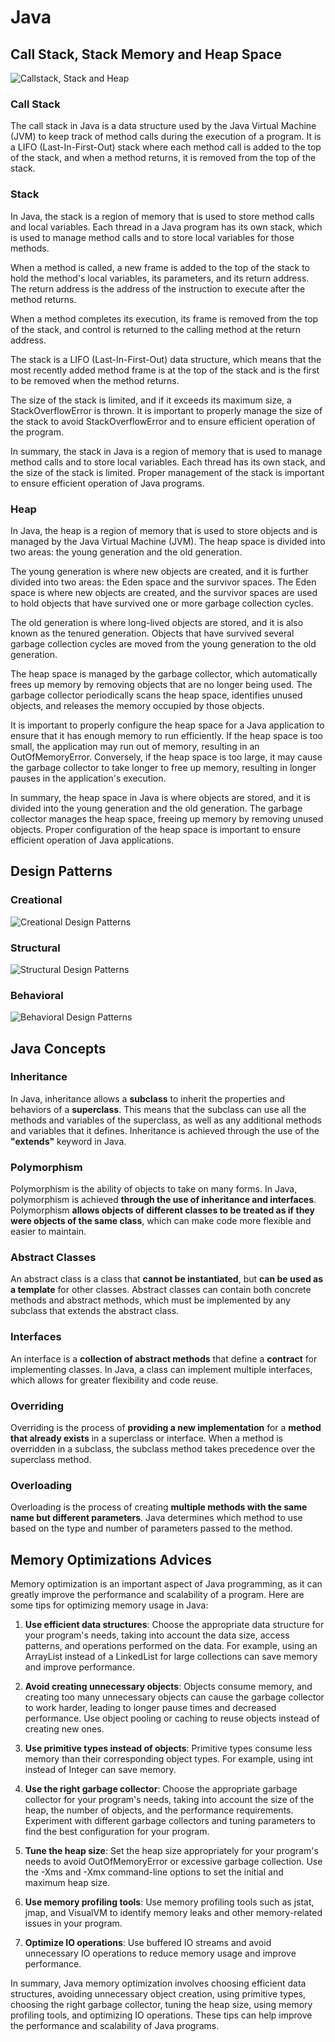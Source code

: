 # Java

## Call Stack, Stack Memory and Heap Space

![Callstack, Stack and Heap](./assets/callstack-stack-heap.png)

### Call Stack

The call stack in Java is a data structure used by the Java Virtual Machine (JVM) to keep track of method calls during the execution of a program. It is a LIFO (Last-In-First-Out) stack where each method call is added to the top of the stack, and when a method returns, it is removed from the top of the stack.

### Stack 

In Java, the stack is a region of memory that is used to store method calls and local variables. Each thread in a Java program has its own stack, which is used to manage method calls and to store local variables for those methods.

When a method is called, a new frame is added to the top of the stack to hold the method's local variables, its parameters, and its return address. The return address is the address of the instruction to execute after the method returns.

When a method completes its execution, its frame is removed from the top of the stack, and control is returned to the calling method at the return address.

The stack is a LIFO (Last-In-First-Out) data structure, which means that the most recently added method frame is at the top of the stack and is the first to be removed when the method returns.

The size of the stack is limited, and if it exceeds its maximum size, a StackOverflowError is thrown. It is important to properly manage the size of the stack to avoid StackOverflowError and to ensure efficient operation of the program.

In summary, the stack in Java is a region of memory that is used to manage method calls and to store local variables. Each thread has its own stack, and the size of the stack is limited. Proper management of the stack is important to ensure efficient operation of Java programs.

### Heap 

In Java, the heap is a region of memory that is used to store objects and is managed by the Java Virtual Machine (JVM). The heap space is divided into two areas: the young generation and the old generation.

The young generation is where new objects are created, and it is further divided into two areas: the Eden space and the survivor spaces. The Eden space is where new objects are created, and the survivor spaces are used to hold objects that have survived one or more garbage collection cycles.

The old generation is where long-lived objects are stored, and it is also known as the tenured generation. Objects that have survived several garbage collection cycles are moved from the young generation to the old generation.

The heap space is managed by the garbage collector, which automatically frees up memory by removing objects that are no longer being used. The garbage collector periodically scans the heap space, identifies unused objects, and releases the memory occupied by those objects.

It is important to properly configure the heap space for a Java application to ensure that it has enough memory to run efficiently. If the heap space is too small, the application may run out of memory, resulting in an OutOfMemoryError. Conversely, if the heap space is too large, it may cause the garbage collector to take longer to free up memory, resulting in longer pauses in the application's execution.

In summary, the heap space in Java is where objects are stored, and it is divided into the young generation and the old generation. The garbage collector manages the heap space, freeing up memory by removing unused objects. Proper configuration of the heap space is important to ensure efficient operation of Java applications.

## Design Patterns 

### Creational

![Creational Design Patterns](./assets/design-patterns--creational.png)

### Structural

![Structural Design Patterns](./assets/design-patterns--structural.png)

### Behavioral 

![Behavioral Design Patterns](./assets/design-patterns--behavioral.png)

## Java Concepts

### Inheritance
In Java, inheritance allows a **subclass** to inherit the properties and behaviors of a **superclass**. This means that the subclass can use all the methods and variables of the superclass, as well as any additional methods and variables that it defines. Inheritance is achieved through the use of the **"extends"** keyword in Java.

### Polymorphism
Polymorphism is the ability of objects to take on many forms. In Java, polymorphism is achieved **through the use of inheritance and interfaces**. Polymorphism **allows objects of different classes to be treated as if they were objects of the same class**, which can make code more flexible and easier to maintain.

### Abstract Classes
An abstract class is a class that **cannot be instantiated**, but **can be used as a template** for other classes. Abstract classes can contain both concrete methods and abstract methods, which must be implemented by any subclass that extends the abstract class.

### Interfaces
An interface is a **collection of abstract methods** that define a **contract** for implementing classes. In Java, a class can implement multiple interfaces, which allows for greater flexibility and code reuse.

### Overriding
Overriding is the process of **providing a new implementation** for a **method that already exists** in a superclass or interface. When a method is overridden in a subclass, the subclass method takes precedence over the superclass method.

### Overloading
Overloading is the process of creating **multiple methods with the same name but different parameters**. Java determines which method to use based on the type and number of parameters passed to the method.



## Memory Optimizations Advices 

Memory optimization is an important aspect of Java programming, as it can greatly improve the performance and scalability of a program. Here are some tips for optimizing memory usage in Java:

1. **Use efficient data structures**: Choose the appropriate data structure for your program's needs, taking into account the data size, access patterns, and operations performed on the data. For example, using an ArrayList instead of a LinkedList for large collections can save memory and improve performance.

1. **Avoid creating unnecessary objects**: Objects consume memory, and creating too many unnecessary objects can cause the garbage collector to work harder, leading to longer pause times and decreased performance. Use object pooling or caching to reuse objects instead of creating new ones.

1. **Use primitive types instead of objects**: Primitive types consume less memory than their corresponding object types. For example, using int instead of Integer can save memory.

1. **Use the right garbage collector**: Choose the appropriate garbage collector for your program's needs, taking into account the size of the heap, the number of objects, and the performance requirements. Experiment with different garbage collectors and tuning parameters to find the best configuration for your program.

1. **Tune the heap size**: Set the heap size appropriately for your program's needs to avoid OutOfMemoryError or excessive garbage collection. Use the -Xms and -Xmx command-line options to set the initial and maximum heap size.

1. **Use memory profiling tools**: Use memory profiling tools such as jstat, jmap, and VisualVM to identify memory leaks and other memory-related issues in your program.

1. **Optimize IO operations**: Use buffered IO streams and avoid unnecessary IO operations to reduce memory usage and improve performance.

In summary, Java memory optimization involves choosing efficient data structures, avoiding unnecessary object creation, using primitive types, choosing the right garbage collector, tuning the heap size, using memory profiling tools, and optimizing IO operations. These tips can help improve the performance and scalability of Java programs.

